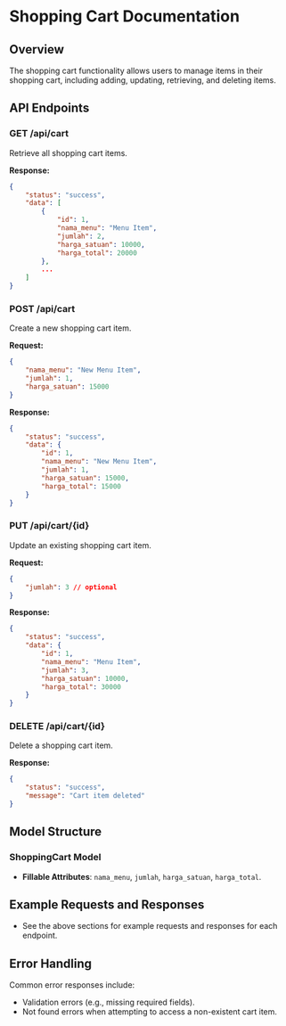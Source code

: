 # Shopping Cart Documentation

## Overview

The shopping cart functionality allows users to manage items in their shopping cart, including adding, updating, retrieving, and deleting items.

## API Endpoints

### GET /api/cart

Retrieve all shopping cart items.

**Response:**

```json
{
    "status": "success",
    "data": [
        {
            "id": 1,
            "nama_menu": "Menu Item",
            "jumlah": 2,
            "harga_satuan": 10000,
            "harga_total": 20000
        },
        ...
    ]
}
```

### POST /api/cart

Create a new shopping cart item.

**Request:**

```json
{
    "nama_menu": "New Menu Item",
    "jumlah": 1,
    "harga_satuan": 15000
}
```

**Response:**

```json
{
    "status": "success",
    "data": {
        "id": 1,
        "nama_menu": "New Menu Item",
        "jumlah": 1,
        "harga_satuan": 15000,
        "harga_total": 15000
    }
}
```

### PUT /api/cart/{id}

Update an existing shopping cart item.

**Request:**

```json
{
    "jumlah": 3 // optional
}
```

**Response:**

```json
{
    "status": "success",
    "data": {
        "id": 1,
        "nama_menu": "Menu Item",
        "jumlah": 3,
        "harga_satuan": 10000,
        "harga_total": 30000
    }
}
```

### DELETE /api/cart/{id}

Delete a shopping cart item.

**Response:**

```json
{
    "status": "success",
    "message": "Cart item deleted"
}
```

## Model Structure

### ShoppingCart Model

-   **Fillable Attributes**: `nama_menu`, `jumlah`, `harga_satuan`, `harga_total`.

## Example Requests and Responses

-   See the above sections for example requests and responses for each endpoint.

## Error Handling

Common error responses include:

-   Validation errors (e.g., missing required fields).
-   Not found errors when attempting to access a non-existent cart item.
